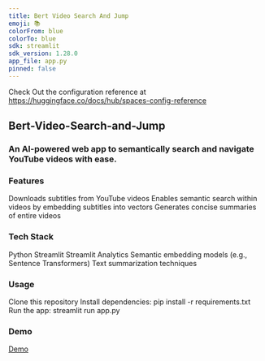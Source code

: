 ```yaml
---
title: Bert Video Search And Jump
emoji: 📚
colorFrom: blue
colorTo: blue
sdk: streamlit
sdk_version: 1.28.0
app_file: app.py
pinned: false
---
```


Check Out the configuration reference at https://huggingface.co/docs/hub/spaces-config-reference

## Bert-Video-Search-and-Jump

### An AI-powered web app to semantically search and navigate YouTube videos with ease.

### Features

Downloads subtitles from YouTube videos
Enables semantic search within videos by embedding subtitles into vectors
Generates concise summaries of entire videos

### Tech Stack

Python
Streamlit
Streamlit Analytics
Semantic embedding models (e.g., Sentence Transformers)
Text summarization techniques

### Usage

Clone this repository
Install dependencies: pip install -r requirements.txt
Run the app: streamlit run app.py

### Demo

[Demo](ui.png)

